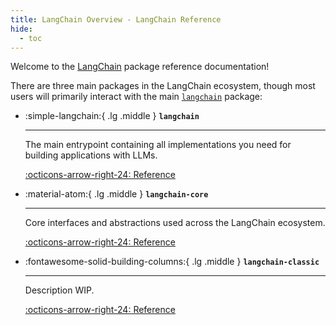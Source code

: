 ```yaml
---
title: LangChain Overview - LangChain Reference
hide:
  - toc
---
```


Welcome to the [LangChain](https://github.com/langchain-ai/langchain) package reference documentation!

There are three main packages in the LangChain ecosystem, though most users will primarily interact with the main [`langchain`](./langchain/index.md) package:

<div class="grid cards" markdown>

- :simple-langchain:{ .lg .middle } __`langchain`__

    ---

    The main entrypoint containing all implementations you need for building applications with LLMs.

    [:octicons-arrow-right-24: Reference](./langchain/index.md)

- :material-atom:{ .lg .middle } __`langchain-core`__

    ---

    Core interfaces and abstractions used across the LangChain ecosystem.

    [:octicons-arrow-right-24: Reference](../langchain_core/index.md)

- :fontawesome-solid-building-columns:{ .lg .middle } __`langchain-classic`__

    ---

    Description WIP.

    [:octicons-arrow-right-24: Reference](../langchain_classic/index.md)

</div>
